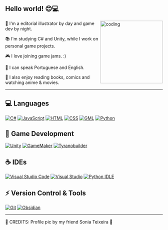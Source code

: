 <h2 align="left">Hello world! 😊💻</h2> 

<img align="right" width=200px alt="coding" src="https://media1.tenor.com/m/xA4q0AO9UH0AAAAd/keyboard-hanamaru-kindergarten.gif"/>

🎨 I'm a editorial illustrator by day and game dev by night.

📚 I'm studying C# and Unity, while I work on personal game projects.

🎮 I love joining game jams. :)

💾 I can speak Portuguese and English.

🌿 I also enjoy reading books, comics and watching anime & movies. 

<hr>

<h2 align="left"> 💻 Languages </h2>

[![C#](https://custom-icon-badges.demolab.com/badge/C%23-%23239120.svg?style=for-the-badge&logo=cshrp&logoColor=white)](#)
[![JavaScript](https://img.shields.io/badge/JavaScript-F7DF1E?style=for-the-badge&logo=javascript&logoColor=000)](#)
[![HTML](https://img.shields.io/badge/HTML-%23E34F26.svg?style=for-the-badge&logo=html5&logoColor=white)](#)
[![CSS](https://img.shields.io/badge/CSS-1572B6?style=for-the-badge&logo=css3&logoColor=fff)](#)
[![GML](https://img.shields.io/badge/GML-purple?style=for-the-badge&logo=gamemaker&logoColor=violet)](#)
[![Python](https://img.shields.io/badge/Python-3776AB?style=for-the-badge&logo=python&logoColor=fff)](#)

<h2 align="left"> 👾 Game Development </h2>

[![Unity](https://img.shields.io/badge/Unity-%23000000.svg?style=for-the-badge&logo=unity&logoColor=white)](#)
[![GameMaker](https://img.shields.io/badge/GameMaker-000?style=for-the-badge&logo=gamemaker&logoColor=fff)](#)
[![Tyranobuilder](https://img.shields.io/badge/Tyranobuilder-violet?style=for-the-badge&logo=tyranobuilder)](#)

<h2 align="left"> ☕ IDEs </h2>

[![Visual Studio Code](https://custom-icon-badges.demolab.com/badge/Visual%20Studio%20Code-0078d7.svg?style=for-the-badge&logo=vsc&logoColor=white)](#)
[![Visual Studio](https://custom-icon-badges.demolab.com/badge/Visual%20Studio-5C2D91.svg?style=for-the-badge&logo=visual-studio&logoColor=white)](#)
[![Python IDLE](https://img.shields.io/badge/Python%20IDLE-3776AB?style=for-the-badge&logo=python&logoColor=fff)](#)

<h2 align="left"> ⚡ Version Control & Tools </h2>

[![Git](https://img.shields.io/badge/Git-F05032?style=for-the-badge&logo=git&logoColor=fff)](#)
[![Obsidian](https://img.shields.io/badge/Obsidian-%23483699.svg?style=for-the-badge&logo=obsidian&logoColor=white)](#)

<hr>

🌸 CREDITS: Profile pic by my friend Sonia Teixeira 🌸

  
 </a>
</div>
   <br/>
   
